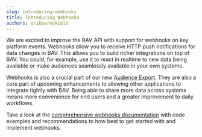 ```yaml
---
slug: introducing-webhooks
title: Introducing Webhooks
authors: erikbernskiold
---
```


We are excited to improve the BAV API with support for webhooks on key platform events. Webhooks allow you to receive HTTP push notifications for data changes in BAV. This allows you to build richer integrations on top of BAV. You could, for example, use it to react in realtime to new data being available or make audiences seamlessly available in your own systems.

Webhooks is also a crucial part of our new [Audience Export](https://developer.wppbav.com/docs/2.x/audience-export). They are also a core part of upcoming enhancements to allowing other applications to integrate tightly with BAV. Being able to share more data across systems means more convenience for end users and a greater improvement to daily workflows.

Take a look at the [comphrehensive webhooks documentation](https://developer.wppbav.com/docs/2.x/webhooks) with code examples and recommendations to how best to get started with and implement webhooks.
